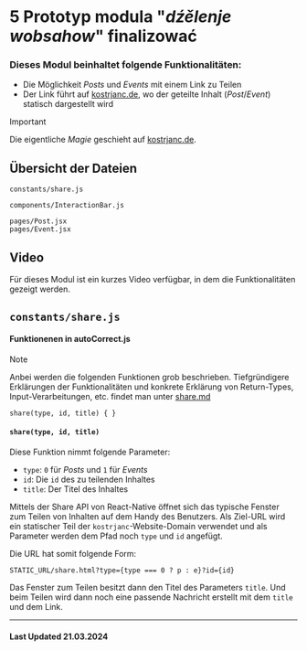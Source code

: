 # 5 Prototyp modula "_dźělenje wobsahow_" finalizować

### Dieses Modul beinhaltet folgende Funktionalitäten:

-   Die Möglichkeit _Posts_ und _Events_ mit einem Link zu Teilen
-   Der Link führt auf [kostrjanc.de](https://www.kostrjanc.de), wo der geteilte Inhalt (_Post_/_Event_) statisch dargestellt wird

> [!IMPORTANT]
> Die eigentliche _Magie_ geschieht auf [kostrjanc.de](https://www.kostrjanc.de).

## Übersicht der Dateien

```
constants/share.js

components/InteractionBar.js

pages/Post.jsx
pages/Event.jsx
```

## Video

Für dieses Modul ist ein kurzes Video verfügbar, in dem die Funktionalitäten gezeigt werden.

## `constants/share.js`

#### Funktionenen in autoCorrect.js

> [!NOTE]
> Anbei werden die folgenden Funktionen grob beschrieben. Tiefgründigere Erklärungen der Funktionalitäten und konkrete Erklärung von Return-Types, Input-Verarbeitungen, etc. findet man unter [share.md](../constants/CONSTANTS.md#sharejs-link)

```
share(type, id, title) { }
```

#### `share(type, id, title)`

Diese Funktion nimmt folgende Parameter:

-   `type`: `0` für _Posts_ und `1` für _Events_
-   `id`: Die `id` des zu teilenden Inhaltes
-   `title`: Der Titel des Inhaltes

Mittels der Share API von React-Native öffnet sich das typische Fenster zum Teilen von Inhalten auf dem Handy des Benutzers. Als Ziel-URL wird ein statischer Teil der `kostrjanc`-Website-Domain verwendet und als Parameter werden dem Pfad noch `type` und `id` angefügt.

Die URL hat somit folgende Form:

```
STATIC_URL/share.html?type={type === 0 ? p : e}?id={id}
```

Das Fenster zum Teilen besitzt dann den Titel des Parameters `title`. Und beim Teilen wird dann noch eine passende Nachricht erstellt mit dem `title` und dem Link.

<hr>

#### Last Updated 21.03.2024
